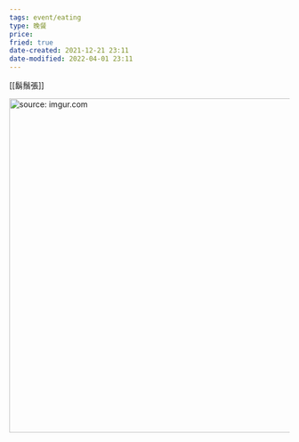 ```yaml
---
tags: event/eating
type: 晚餐
price: 
fried: true
date-created: 2021-12-21 23:11
date-modified: 2022-04-01 23:11
---
```


[[鬍鬚張]]

<a href="https://imgur.com/lJ0RBFk"><img src="https://i.imgur.com/lJ0RBFk.jpg" title="source: imgur.com" width="600px" /></a>